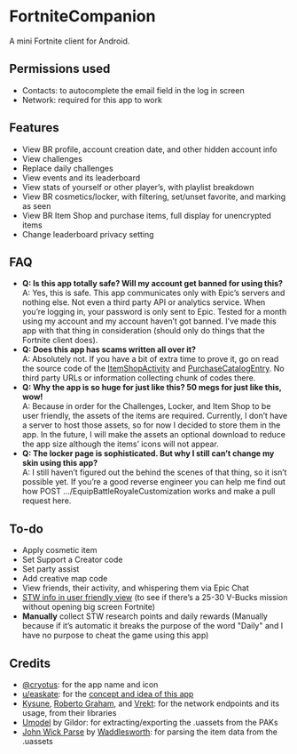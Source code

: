 # FortniteCompanion
A mini Fortnite client for Android.

## Permissions used
* Contacts: to autocomplete the email field in the log in screen
* Network: required for this app to work

## Features
* View BR profile, account creation date, and other hidden account info
* View challenges
* Replace daily challenges
* View events and its leaderboard
* View stats of yourself or other player’s, with playlist breakdown
* View BR cosmetics/locker, with filtering, set/unset favorite, and marking as seen
* View BR Item Shop and purchase items, full display for unencrypted items
* Change leaderboard privacy setting

## FAQ
* **Q: Is this app totally safe? Will my account get banned for using this?**\
  A: Yes, this is safe. This app communicates only with Epic’s servers and nothing else. Not even a third party API or analytics service. When you’re logging in, your password is only sent to Epic. Tested for a month using my account and my account haven’t got banned. I’ve made this app with that thing in consideration (should only do things that the Fortnite client does).
* **Q: Does this app has scams written all over it?**\
  A: Absolutely not. If you have a bit of extra time to prove it, go on read the source code of the [ItemShopActivity](https://github.com/Amrsatrio/FortniteCompanion/blob/master/app/src/main/java/com/tb24/fn/activity/ItemShopActivity.java) and [PurchaseCatalogEntry](https://github.com/Amrsatrio/FortniteCompanion/blob/master/app/src/main/java/com/tb24/fn/model/command/PurchaseCatalogEntry.java). No third party URLs or information collecting chunk of codes there.
* **Q: Why the app is so huge for just like this? 50 megs for just like this, wow!**\
  A: Because in order for the Challenges, Locker, and Item Shop to be user friendly, the assets of the items are required. Currently, I don’t have a server to host those assets, so for now I decided to store them in the app. In the future, I will make the assets an optional download to reduce the app size although the items’ icons will not appear.
* **Q: The locker page is sophisticated. But why I still can’t change my skin using this app?**\
  A: I still haven’t figured out the behind the scenes of that thing, so it isn’t possible yet. If you’re a good reverse engineer you can help me find out how POST .../EquipBattleRoyaleCustomization works and make a pull request here.

## To-do
* Apply cosmetic item
* Set Support a Creator code
* Set party assist
* Add creative map code
* View friends, their activity, and whispering them via Epic Chat
* [STW info in user friendly view](https://www.stormshield.one/save-the-world) (to see if there’s a 25-30 V-Bucks mission without opening big screen Fortnite)
* __Manually__ collect STW research points and daily rewards (Manually because if it’s automatic it breaks the purpose of the word "Daily" and I have no purpose to cheat the game using this app)

## Credits
* [@cryotus](https://www.instagram.com/cryotus/): for the app name and icon
* [u/easkate](https://www.reddit.com/user/easkate): for the [concept and idea of this app](https://www.reddit.com/r/FortNiteBR/comments/b5wlwg/fortnite_retail_row_app_a_ui_concept_for_a/)
* [Kysune](https://github.com/SzymonLisowiec), [Roberto Graham](https://github.com/RobertoGraham), and [Vrekt](https://github.com/Vrekt): for the network endpoints and its usage, from their libraries
* [Umodel](https://www.gildor.org/en/projects/umodel) by Gildor: for extracting/exporting the .uassets from the PAKs
* [John Wick Parse](https://github.com/SirWaddles/JohnWickParse) by [Waddlesworth](https://github.com/SirWaddles): for parsing the item data from the .uassets
